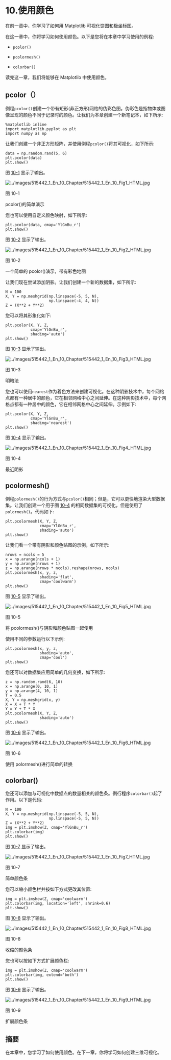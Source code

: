 # 10.使用颜色

在前一章中，你学习了如何用 Matplotlib 可视化饼图和极坐标图。

在这一章中，你将学习如何使用颜色。以下是您将在本章中学习使用的例程:

*   `pcolor()`

*   `pcolormesh()`

*   `colorbar()`

读完这一章，我们将能够在 Matplotlib 中使用颜色。

## pcolor（）

例程`pcolor()`创建一个带有矩形(非正方形)网格的伪彩色图。伪彩色是指物体或图像呈现的颜色不同于记录时的颜色。让我们为本章创建一个新笔记本，如下所示:

```
%matplotlib inline
import matplotlib.pyplot as plt
import numpy as np

```

让我们创建一个非正方形矩阵，并使用例程`pcolor()`将其可视化，如下所示:

```
data = np.random.rand(5, 6)
plt.pcolor(data)
plt.show()

```

图 [10-1](#Fig1) 显示了输出。

![../images/515442_1_En_10_Chapter/515442_1_En_10_Fig1_HTML.jpg](../images/515442_1_En_10_Chapter/515442_1_En_10_Fig1_HTML.jpg)

图 10-1

pcolor()的简单演示

您也可以使用自定义颜色映射，如下所示:

```
plt.pcolor(data, cmap='YlGnBu_r')
plt.show()

```

图 [10-2](#Fig2) 显示了输出。

![../images/515442_1_En_10_Chapter/515442_1_En_10_Fig2_HTML.jpg](../images/515442_1_En_10_Chapter/515442_1_En_10_Fig2_HTML.jpg)

图 10-2

一个简单的 pcolor()演示，带有彩色地图

让我们现在尝试添加阴影。让我们创建一个新的数据集，如下所示:

```
N = 100
X, Y = np.meshgrid(np.linspace(-5, 5, N),
                   np.linspace(-4, 4, N))
Z = (X**2 + Y**2)

```

您可以将其形象化如下:

```
plt.pcolor(X, Y, Z,
           cmap='YlGnBu_r',
           shading='auto')
plt.show()

```

图 [10-3](#Fig3) 显示了输出。

![../images/515442_1_En_10_Chapter/515442_1_En_10_Fig3_HTML.jpg](../images/515442_1_En_10_Chapter/515442_1_En_10_Fig3_HTML.jpg)

图 10-3

明暗法

您也可以使用`nearest`作为着色方法来创建可视化。在这种阴影技术中，每个网格点都有一种居中的颜色，它在相邻网格中心之间延伸。在这种阴影技术中，每个网格点都有一种居中的颜色，它在相邻网格中心之间延伸。示例如下:

```
plt.pcolor(X, Y, Z,
           cmap='YlGnBu_r',
           shading='nearest')
plt.show()

```

图 [10-4](#Fig4) 显示了输出。

![../images/515442_1_En_10_Chapter/515442_1_En_10_Fig4_HTML.jpg](../images/515442_1_En_10_Chapter/515442_1_En_10_Fig4_HTML.jpg)

图 10-4

最近阴影

## pcolormesh()

例程`polormesh()`的行为方式与`pcolor()`相同；但是，它可以更快地渲染大型数据集。让我们创建一个用于图 [10-4](#Fig4) 的相同数据集的可视化，但是使用了`polormesh()`。代码如下:

```
plt.pcolormesh(X, Y, Z,
               cmap='YlGnBu_r',
               shading='auto')
plt.show()

```

让我们看一个带有阴影和颜色贴图的示例，如下所示:

```
nrows = ncols = 5
x = np.arange(ncols + 1)
y = np.arange(nrows + 1)
z = np.arange(nrows * ncols).reshape(nrows, ncols)
plt.pcolormesh(x, y, z,
               shading='flat',
               cmap='coolwarm')
plt.show()

```

图 [10-5](#Fig5) 显示了输出。

![../images/515442_1_En_10_Chapter/515442_1_En_10_Fig5_HTML.jpg](../images/515442_1_En_10_Chapter/515442_1_En_10_Fig5_HTML.jpg)

图 10-5

将 pcolormesh()与阴影和颜色贴图一起使用

使用不同的参数运行以下示例:

```
plt.pcolormesh(x, y, z,
               shading='auto',
               cmap='cool')
plt.show()

```

您还可以对数据集应用简单的几何变换，如下所示:

```
z = np.random.rand(6, 10)
x = np.arange(0, 10, 1)
y = np.arange(4, 10, 1)
T = 0.5
X, Y = np.meshgrid(x, y)
X = X + T * Y
Y = Y + T * X
plt.pcolormesh(X, Y, Z,
               shading='auto')
plt.show()

```

图 [10-6](#Fig6) 显示了输出。

![../images/515442_1_En_10_Chapter/515442_1_En_10_Fig6_HTML.jpg](../images/515442_1_En_10_Chapter/515442_1_En_10_Fig6_HTML.jpg)

图 10-6

使用 polormesh()进行简单的转换

## colorbar()

您还可以添加与可视化中数据点的数量相关的颜色条。例行程序`colorbar()`起了作用。以下是代码:

```
N = 100
X, Y = np.meshgrid(np.linspace(-5, 5, N),
                   np.linspace(-5, 5, N))
Z = (X**2 + Y**2)
img = plt.imshow(Z, cmap='YlGnBu_r')
plt.colorbar(img)
plt.show()

```

图 [10-7](#Fig7) 显示了输出。

![../images/515442_1_En_10_Chapter/515442_1_En_10_Fig7_HTML.jpg](../images/515442_1_En_10_Chapter/515442_1_En_10_Fig7_HTML.jpg)

图 10-7

简单颜色条

您可以缩小颜色栏并按如下方式更改其位置:

```
img = plt.imshow(Z, cmap='coolwarm')
plt.colorbar(img, location='left', shrink=0.6)
plt.show()

```

图 [10-8](#Fig8) 显示了输出。

![../images/515442_1_En_10_Chapter/515442_1_En_10_Fig8_HTML.jpg](../images/515442_1_En_10_Chapter/515442_1_En_10_Fig8_HTML.jpg)

图 10-8

收缩的颜色条

您也可以按如下方式扩展颜色栏:

```
img = plt.imshow(Z, cmap='coolwarm')
plt.colorbar(img, extend='both')
plt.show()

```

图 [10-9](#Fig9) 显示了输出。

![../images/515442_1_En_10_Chapter/515442_1_En_10_Fig9_HTML.jpg](../images/515442_1_En_10_Chapter/515442_1_En_10_Fig9_HTML.jpg)

图 10-9

扩展颜色条

## 摘要

在本章中，您学习了如何使用颜色。在下一章，你将学习如何创建三维可视化。